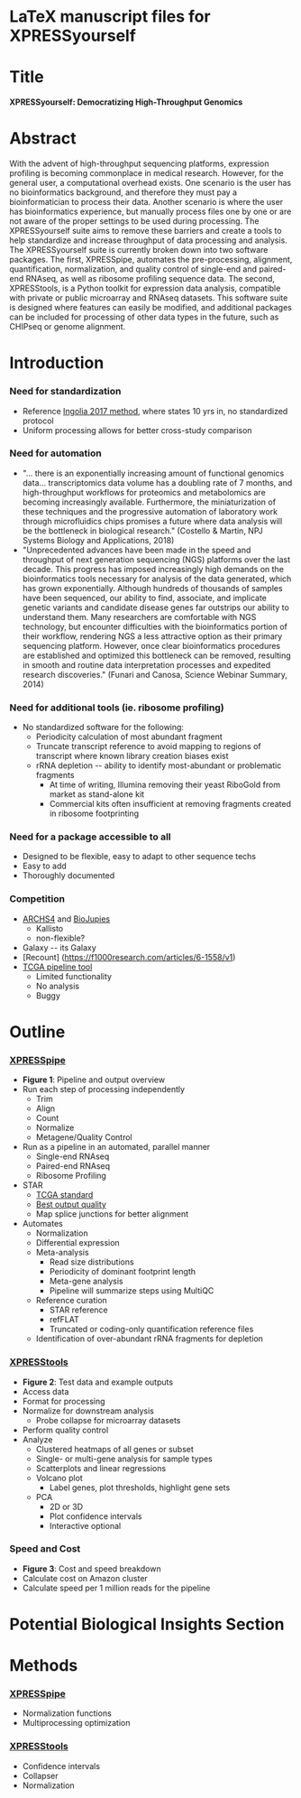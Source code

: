 # LaTeX manuscript files for XPRESSyourself

# Title
<b>XPRESSyourself: Democratizing High-Throughput Genomics</b>

# Abstract
With the advent of high-throughput sequencing platforms, expression profiling is becoming commonplace in medical research. However, for the general user, a computational overhead exists. One scenario is the user has no bioinformatics background, and therefore they must pay a bioinformatician to process their data. Another scenario is where the user has bioinformatics experience, but manually process files one by one or are not aware of the proper settings to be used during processing. The XPRESSyourself suite aims to remove these barriers and create a tools to help standardize and increase throughput of data processing and analysis. The XPRESSyourself suite is currently broken down into two software packages. The first, XPRESSpipe, automates the pre-processing, alignment, quantification, normalization, and quality control of single-end and paired-end RNAseq, as well as ribosome profiling sequence data. The second, XPRESStools, is a Python toolkit for expression data analysis, compatible with private or public microarray and RNAseq datasets. This software suite is designed where features can easily be modified, and additional packages can be included for processing of other data types in the future, such as CHIPseq or genome alignment.


# Introduction

### Need for standardization
  - Reference [Ingolia 2017 method](https://www.ncbi.nlm.nih.gov/pubmed/28579404), where states 10 yrs in, no standardized protocol
  - Uniform processing allows for better cross-study comparison

### Need for automation
  - "... there is an exponentially increasing amount of functional genomics data… transcriptomics data volume has a doubling rate of 7 months, and high-throughput workflows for proteomics and metabolomics are becoming increasingly available. Furthermore, the miniaturization of these techniques and the progressive automation of laboratory work through microfluidics chips promises a future where data analysis will be the bottleneck in biological research." (Costello & Martin, NPJ Systems Biology and Applications, 2018)
  - "Unprecedented advances have been made in the speed and throughput of next generation sequencing (NGS) platforms over the last decade. This progress has imposed increasingly high demands on the bioinformatics tools necessary for analysis of the data generated, which has grown exponentially. Although hundreds of thousands of samples have been sequenced, our ability to find, associate, and implicate genetic variants and candidate disease genes far outstrips our ability to understand them. Many researchers are comfortable with NGS technology, but encounter difficulties with the bioinformatics portion of their workflow, rendering NGS a less attractive option as their primary sequencing platform. However, once clear bioinformatics procedures are established and optimized this bottleneck can be removed, resulting in smooth and routine data interpretation processes and expedited research discoveries." (Funari and Canosa, Science Webinar Summary, 2014)

### Need for additional tools (ie. ribosome profiling)
  - No standardized software for the following:
    - Periodicity calculation of most abundant fragment
    - Truncate transcript reference to avoid mapping to regions of transcript where known library creation biases exist
    - rRNA depletion -- ability to identify most-abundant or problematic fragments
      - At time of writing, Illumina removing their yeast RiboGold from market as stand-alone kit
      - Commercial kits often insufficient at removing fragments created in ribosome footprinting

### Need for a package accessible to all
  - Designed to be flexible, easy to adapt to other sequence techs
  - Easy to add
  - Thoroughly documented

### Competition
  - [ARCHS4](https://www.nature.com/articles/s41467-018-03751-6) and [BioJupies](https://www.ncbi.nlm.nih.gov/pubmed/30447998)
    - Kallisto
    - non-flexible?  
  - Galaxy -- its Galaxy
  - [Recount] (https://f1000research.com/articles/6-1558/v1)
  - [TCGA pipeline tool](https://github.com/akahles/icgc_rnaseq_align)
    - Limited functionality
    - No analysis
    - Buggy


# Outline

### [XPRESSpipe](https://github.com/XPRESSyourself/XPRESSpipe)
  - <b>Figure 1</b>: Pipeline and output overview
  - Run each step of processing independently
    - Trim
    - Align
    - Count
    - Normalize
    - Metagene/Quality Control
  - Run as a pipeline in an automated, parallel manner
    - Single-end RNAseq
    - Paired-end RNAseq
    - Ribosome Profiling
  - STAR
    - [TCGA standard](https://docs.gdc.cancer.gov/Data/Bioinformatics_Pipelines/Expression_mRNA_Pipeline/)
    - [Best output quality](https://www.ncbi.nlm.nih.gov/pmc/articles/PMC5792058/)
    - Map splice junctions for better alignment
  - Automates
    - Normalization
    - Differential expression
    - Meta-analysis
      - Read size distributions
      - Periodicity of dominant footprint length
      - Meta-gene analysis
      - Pipeline will summarize steps using MultiQC
    - Reference curation
      - STAR reference
      - refFLAT
      - Truncated or coding-only quantification reference files
    - Identification of over-abundant rRNA fragments for depletion

### [XPRESStools](https://github.com/XPRESSyourself/XPRESStools)
  - <b>Figure 2</b>: Test data and example outputs
  - Access data
  - Format for processing
  - Normalize for downstream analysis
    - Probe collapse for microarray datasets
  - Perform quality control
  - Analyze
    - Clustered heatmaps of all genes or subset
    - Single- or multi-gene analysis for sample types
    - Scatterplots and linear regressions
    - Volcano plot
      - Label genes, plot thresholds, highlight gene sets
    - PCA
      - 2D or 3D
      - Plot confidence intervals
      - Interactive optional

### Speed and Cost
  - <b>Figure 3</b>: Cost and speed breakdown
  - Calculate cost on Amazon cluster
  - Calculate speed per 1 million reads for the pipeline


# Potential Biological Insights Section



# Methods

### [XPRESSpipe](https://github.com/XPRESSyourself/XPRESSpipe)
  - Normalization functions
  - Multiprocessing optimization


### [XPRESStools](https://github.com/XPRESSyourself/XPRESStools)
  - Confidence intervals
  - Collapser
  - Normalization
